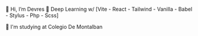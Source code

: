 👋 Hi, I’m Devres
👀 Deep Learning w/ [Vite - React - Tailwind - Vanilla - Babel - Stylus - Php - Scss] 

🌱 I'm studying at Colegio De Montalban 



<!---
closeresty/closeresty is a ✨ special ✨ repository because its `README.md` (this file) appears on your GitHub profile.
You can click the Preview link to take a look at your changes.
--->
